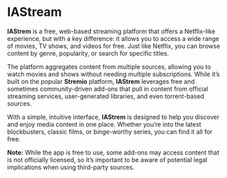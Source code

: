 # IAStream
**IAStrem** is a free, web-based streaming platform that offers a Netflix-like experience, but with a key difference: it allows you to access a wide range of movies, TV shows, and videos for free. Just like Netflix, you can browse content by genre, popularity, or search for specific titles.

The platform aggregates content from multiple sources, allowing you to watch movies and shows without needing multiple subscriptions. While it’s built on the popular **Stremio** platform, **IAStrem** leverages free and sometimes community-driven add-ons that pull in content from official streaming services, user-generated libraries, and even torrent-based sources.

With a simple, intuitive interface, **IAStrem** is designed to help you discover and enjoy media content in one place. Whether you’re into the latest blockbusters, classic films, or binge-worthy series, you can find it all for free.

**Note:** While the app is free to use, some add-ons may access content that is not officially licensed, so it’s important to be aware of potential legal implications when using third-party sources.
